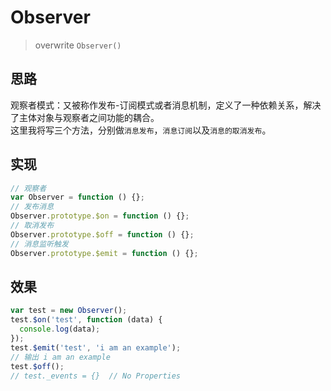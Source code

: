 # Observer

>overwrite `Observer()`


## 思路

观察者模式：又被称作发布-订阅模式或者消息机制，定义了一种依赖关系，解决了主体对象与观察者之间功能的耦合。</br>
这里我将写三个方法，分别做`消息发布`，`消息订阅`以及`消息的取消发布`。

## 实现
```javascript
// 观察者
var Observer = function () {};
// 发布消息
Observer.prototype.$on = function () {};
// 取消发布
Observer.prototype.$off = function () {};
// 消息监听触发
Observer.prototype.$emit = function () {};
```

## 效果
```javascript
var test = new Observer();
test.$on('test', function (data) {
  console.log(data);
});
test.$emit('test', 'i am an example');
// 输出 i am an example
test.$off();
// test._events = {}  // No Properties
```
